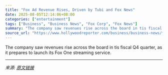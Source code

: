 ```yaml
---
title: "Fox Ad Revenue Rises, Driven by Tubi and Fox News"
date: 2025-08-05T12:14:06+08:00
categories: ["entertainment"]
tags: ["Business", "Business News", "Fox Corp", "Fox News"]
summary: "The company saw revenues rise across the board in tis fiscal Q4 quarter, as it prepares to launch its Fox One streaming service."
source_url: "https://www.hollywoodreporter.com/business/business-news/fox-earnings-q2-2025-1236337269/"
---
```


The company saw revenues rise across the board in tis fiscal Q4 quarter, as it prepares to launch its Fox One streaming service.

---

*来源: [原文链接](https://www.hollywoodreporter.com/business/business-news/fox-earnings-q2-2025-1236337269/)*
